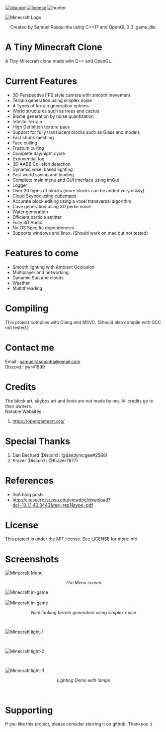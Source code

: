 [![discord](https://img.shields.io/discord/746366936937660527.svg?logo=discord "Discord")](https://discord.gg/ApTJcVN)
[![license](https://img.shields.io/github/license/mashape/apistatus.svg?style=flat-square "License")](https://github.com/swr06/Minecraft/blob/master/LICENSE)
![hunter](https://img.shields.io/badge/hunter-ATMC-blue.svg)

![Minecraft Logo](https://github.com/swr06/Minecraft/blob/master/Screenshots/logo.png)
<p align=center>
Created by Samuel Rasquinha using C++17 and OpenGL 3.3 :game_die:
</p>

# A Tiny Minecraft Clone
A Tiny Minecraft clone made with C++ and OpenGL. 

# Current Features
- 3D Perspective FPS style camera with smooth movement
- Terrain generation using simplex noise
- 4 Types of terrain generation options
- World structures such as trees and cactus
- Biome generation by noise quantization 
- Infinite Terrain
- High Definition texture pack
- Support for fully translucent blocks such as Glass and models
- Fast chunk meshing 
- Face culling
- Frustum culling
- Complete day/night cycle
- Exponential fog
- 3D AABB Collision detection
- Dynamic voxel based lighting
- Fast world saving and loading
- Complete main menu and GUI interface using ImGui
- Logger
- Over 20 types of blocks (more blocks can be added very easily)
- Cloud Skybox using cubemaps
- Accurate block editing using a voxel transversal algorithm
- Cave generation using 3D perlin noise
- Water generation 
- Efficient particle emitter
- Fully 3D Audio
- No OS Specific dependencies
- Supports windows and linux. (Should work on mac but not tested)

# Features to come 
- Smooth lighting with Ambient Occlusion
- Multiplayer and networking
- Dynamic Sun and clouds
- Weather
- Multithreading

# Compiling 
This project compiles with Clang and MSVC. (Should also compile with GCC not tested.)

# Contact me </br> 
Email : samuelrasquinha@gmail.com </br>
Discord : swr#1899 </br>

# Credits
The block art, skybox art and fonts are not made by me. All credits go to their owners. </br>
Notable Websites : </br>
1) https://opengameart.org/ </br>

# Special Thanks
1) Dan Bechard (Discord : @dandymcgee#2568)
2) Krazer (Discord : @Krazer7877)

# References 
- SoA blog posts
- http://citeseerx.ist.psu.edu/viewdoc/download?doi=10.1.1.42.3443&rep=rep1&type=pdf

# License
This project is under the MIT license. See LICENSE for more info

# Screenshots

![Minecraft Menu](https://github.com/swr06/Minecraft/blob/master/Screenshots/menu.png)
<p align="center">
  <i>The Menu screen</i>
</p>

![Minecraft in-game](https://github.com/swr06/Minecraft/blob/master/Screenshots/gen-1.png)
</br>
</br>
![Minecraft in-game](https://github.com/swr06/Minecraft/blob/master/Screenshots/gen-2.png)
<p align="center">
  <i>Nice looking terrain generation using simplex noise</i>
</p>
</br>

![Minecraft light-1](https://github.com/swr06/Minecraft/blob/master/Screenshots/light-1.jpg)

</br>

![Minecraft light-2](https://github.com/swr06/Minecraft/blob/master/Screenshots/light-2.png)

</br>

![Minecraft light-3](https://github.com/swr06/Minecraft/blob/master/Screenshots/light-3.jpg)
<p align="center">
  <i>Lighting Demo with lamps</i>
</p>
</br>

# Supporting 
If you like this project, please consider starring it on github. Thankyou :)
